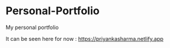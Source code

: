 # Personal-Portfolio
My personal portfolio

It can be seen here for now :
https://priyankasharma.netlify.app